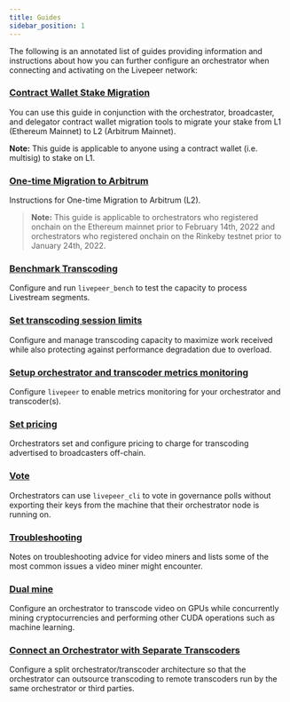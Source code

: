 ```yaml
---
title: Guides
sidebar_position: 1
---
```


The following is an annotated list of guides providing information and instructions about how you can further configure an orchestrator when connecting and activating on the Livepeer network:

### [Contract Wallet Stake Migration](/video-miners/guides/contract-wallet-migration)

You can use this guide in conjunction with the orchestrator, broadcaster, and delegator contract wallet migration tools to migrate your stake from L1 (Ethereum Mainnet) to L2 (Arbitrum Mainnet).

**Note:** This guide is applicable to anyone using a contract wallet (i.e. multisig) to stake on L1. 

### [One-time Migration to Arbitrum](/video-miners/guides/l2-migration)

Instructions for One-time Migration to Arbitrum (L2).

> **Note:** This guide is applicable to orchestrators who registered onchain on the Ethereum mainnet prior to February 14th, 2022 and orchestrators who registered onchain on the Rinkeby testnet prior to January 24th, 2022. 

### [Benchmark Transcoding](/video-miners/guides/benchmarking)

Configure and run `livepeer_bench` to test the capacity to process Livestream segments.

### [Set transcoding session limits](/video-miners/guides/session-limits)

Configure and manage transcoding capacity to maximize work received while also protecting against performance degradation due to overload.

### [Setup orchestrator and transcoder metrics monitoring](/video-miners/guides/metrics-monitoring)

Configure `livepeer` to enable metrics monitoring for your orchestrator and transcoder(s).

### [Set pricing](/video-miners/guides/pricing) 

Orchestrators set and configure pricing to charge for transcoding advertised to broadcasters off-chain.

### [Vote](/video-miners/guides/vote)

Orchestrators can use `livepeer_cli` to vote in governance polls without exporting their keys from the machine that their orchestrator node is running on.

### [Troubleshooting](/video-miners/guides/troubleshooting)

Notes on troubleshooting advice for video miners and lists some of the most common issues a video miner might encounter.

### [Dual mine](/video-miners/guides/dual-mining)

Configure an orchestrator to transcode video on GPUs while concurrently mining cryptocurrencies and performing other CUDA operations such as machine learning.

### [Connect an Orchestrator with Separate Transcoders](/video-miners/guides/o-t-split) 

Configure a split orchestrator/transcoder architecture so that the orchestrator can outsource transcoding to remote transcoders run by the same orchestrator or third parties. 